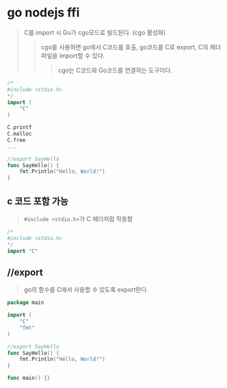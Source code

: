 # go nodejs ffi

> C를 import 시 Go가 cgo모드로 빌드된다. (cgo 활성화)
>
> > cgo를 사용하면 go에서 C코드를 호출, go코드를 C로 export, C의 헤더파일을 import할 수 있다.
> >
> > > cgo는 C코드와 Go코드를 연결하는 도구이다.

```go
/*
#include <stdio.h>
*/
import (
	"C"
)

C.printf
C.malloc
C.free
...

//export SayHello
func SayHello() {
	fmt.Println("Hello, World!")
}
```

## c 코드 포함 가능

> `#include <stdio.h>`가 C 헤더처럼 작동함

```go
/*
#include <stdio.h>
*/
import "C"
```

## //export

> go의 함수를 C에서 사용할 수 있도록 export한다.

```go
package main

import (
	"C"
	"fmt"
)

//export SayHello
func SayHello() {
	fmt.Println("Hello, World!")
}

func main() {}
```
